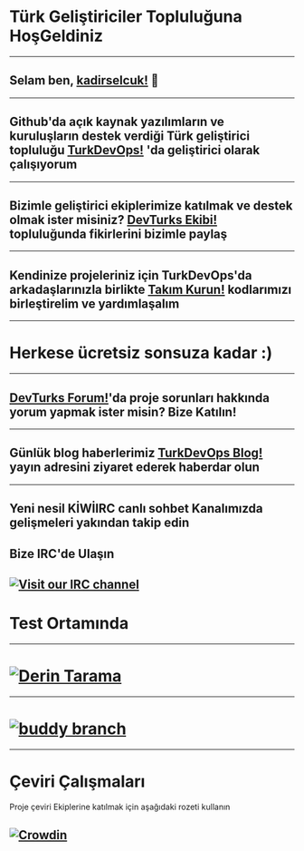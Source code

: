 # Türk Geliştiriciler Topluluğuna HoşGeldiniz
--- 
## Selam ben, [kadirselcuk!](https://github.com/kadirselcuk) 👋
---
## Github'da açık kaynak yazılımların ve kuruluşların destek verdiği Türk geliştirici topluluğu [TurkDevOps!](https://github.com/turkdevops) 'da geliştirici olarak çalışıyorum
--- 
## Bizimle geliştirici ekiplerimize katılmak ve destek olmak ister misiniz? [DevTurks Ekibi!](https://github.com/orgs/turkdevops/teams/devturks-team) topluluğunda fikirlerini bizimle paylaş
---
## Kendinize projeleriniz için TurkDevOps'da arkadaşlarınızla birlikte [Takım Kurun!](https://github.com/orgs/turkdevops/teams) kodlarımızı birleştirelim ve yardımlaşalım 
---
# Herkese ücretsiz sonsuza kadar :) 
---
## [DevTurks Forum!](https://devturksforum.flarum.cloud/)'da proje sorunları hakkında yorum yapmak ister misin? Bize Katılın! 
---
## Günlük blog haberlerimiz [TurkDevOps Blog!](https://turkdevops.wordpress.com/) yayın adresini ziyaret ederek haberdar olun
---
## Yeni nesil KİWİIRC canlı sohbet Kanalımızda gelişmeleri yakından takip edin
## Bize IRC'de Ulaşın

[![Visit our IRC channel](https://kiwiirc.com/buttons/irc.kiwiirc.com/TurkDevOps.png)](https://kiwiirc.com/client/irc.kiwiirc.com/?nick=DevTurks|?#TurkDevOps)
---
# Test Ortamında 
---
# [![Derin Tarama](https://deepscan.io/api/teams/10243/projects/12969/branches/209149/badge/grade.svg)](https://deepscan.io/dashboard#view=project&tid=10243&pid=12969&bid=209149)
---
# [![buddy branch](https://app.buddy.works/kadirselcuk/turkdevops-github-io/repository/branch/master/badge.svg?token=63c099ba23195dd7c7dd38573a8b47113f894c237e86710108015da380bd8cb6 "buddy branch")](https://app.buddy.works/kadirselcuk/turkdevops-github-io/repository/branch/master)
---
# Çeviri Çalışmaları
Proje çeviri Ekiplerine katılmak için aşağıdaki rozeti kullanın 

[![Crowdin](https://badges.crowdin.net/turkdevops/localized.svg)](https://crowdin.com/project/turkdevops)
---
